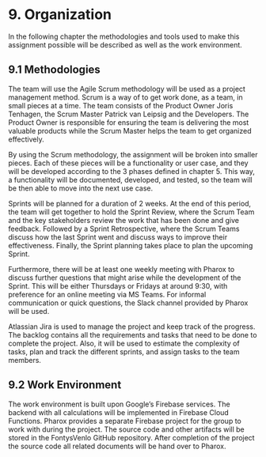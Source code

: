 # 9. Organization

In the following chapter the methodologies and tools used to make this assignment possible will be described as well as the work environment.

## 9.1 Methodologies

The team will use the Agile Scrum methodology will be used as a project management method. Scrum is a way of to get work done, as a team, in small pieces at a time. The team consists of the Product Owner Joris Tenhagen, the Scrum Master Patrick van Leipsig and the Developers. The Product Owner is responsible for ensuring the team is delivering the most valuable products while the Scrum Master helps the team to get organized effectively.

By using the Scrum methodology, the assignment will be broken into smaller pieces. Each of these pieces will be a functionality or user case, and they will be developed according to the 3 phases defined in chapter 5. This way, a functionality will be documented, developed, and tested, so the team will be then able to move into the next use case.

Sprints will be planned for a duration of 2 weeks. At the end of this period, the team will get together to hold the Sprint Review, where the Scrum Team and the key stakeholders review the work that has been done and give feedback. Followed by a Sprint Retrospective, where the Scrum Teams discuss how the last Sprint went and discuss ways to improve their effectiveness. Finally, the Sprint planning takes place to plan the upcoming Sprint.

Furthermore, there will be at least one weekly meeting with Pharox to discuss further questions that might arise while the development of the Sprint. This will be either Thursdays or Fridays at around 9:30, with preference for an online meeting via MS Teams. For informal communication or quick questions, the Slack channel provided by Pharox will be used. 

Atlassian Jira is used to manage the project and keep track of the progress. The backlog contains all the requirements and tasks that need to be done to complete the project. Also, it will be used to estimate the complexity of tasks, plan and track the different sprints, and assign tasks to the team members.

## 9.2 Work Environment

The work environment is built upon Google’s Firebase services. The backend with all calculations will be implemented in Firebase Cloud Functions. Pharox provides a separate Firebase project for the group to work with during the project. The source code and other artifacts will be stored in the FontysVenlo GitHub repository. After completion of the project the source code all related documents will be hand over to Pharox.

